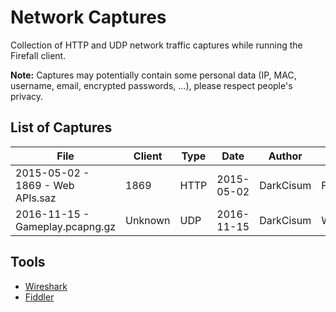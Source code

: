# Network Captures

Collection of HTTP and UDP network traffic captures while running the Firefall client.

**Note:** Captures may potentially contain some personal data (IP, MAC, username, email, encrypted passwords, ...), please respect people's privacy.

## List of Captures

| File                             | Client  | Type | Date       | Author    | Tool      |
|----------------------------------|---------|------|------------|-----------|-----------|
| 2015-05-02 - 1869 - Web APIs.saz | 1869    | HTTP | 2015-05-02 | DarkCisum | Fiddler   |
| 2016-11-15 - Gameplay.pcapng.gz  | Unknown | UDP  | 2016-11-15 | DarkCisum | Wireshark |

## Tools

- [Wireshark](https://www.wireshark.org/)
- [Fiddler](https://www.telerik.com/fiddler)
